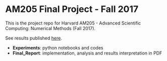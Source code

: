 # AM205 Final Project - Fall 2017

This is the project repo for Harvard AM205 - Advanced Scientific Computing: Numerical Methods (Fall 2017). 

See results published [here](https://jasmineeeeetong.github.io/AM205_17Fall_Project_Publish/).

- **Experiments**: python notebooks and codes
- **Final_Report**: implementation, analysis and results interpretation in PDF
